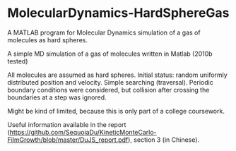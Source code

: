 # MolecularDynamics-HardSphereGas
A MATLAB program for Molecular Dynamics simulation of a gas of molecules as hard spheres.

A simple MD simulation of a gas of molecules written in Matlab (2010b tested)

All molecules are assumed as hard spheres. Initial status: random uniformly distributed position and velocity. Simple searching (traversal). Periodic boundary conditions were considered, but collision after crossing the boundaries at a step was ignored.

Might be kind of limited, because this is only part of a college coursework.

Useful information available in the report (https://github.com/SequoiaDu/KineticMonteCarlo-FilmGrowth/blob/master/DuJS_report.pdf), section 3 (in Chinese).
